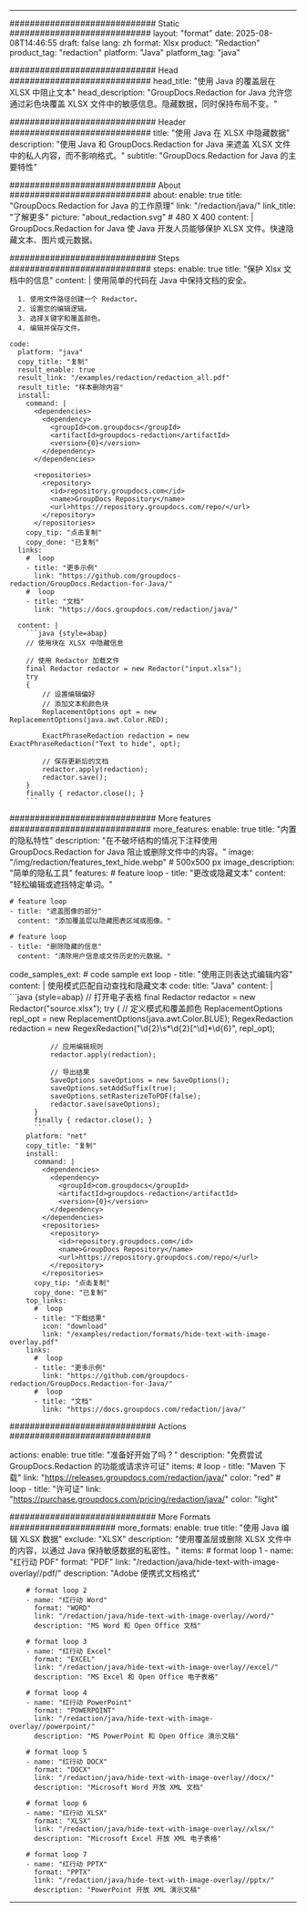 
---
############################# Static ############################
layout: "format"
date:  2025-08-08T14:46:55
draft: false
lang: zh
format: Xlsx
product: "Redaction"
product_tag: "redaction"
platform: "Java"
platform_tag: "java"

############################# Head ############################
head_title: "使用 Java 的覆盖层在 XLSX 中阻止文本"
head_description: "GroupDocs.Redaction for Java 允许您通过彩色块覆盖 XLSX 文件中的敏感信息。隐藏数据，同时保持布局不变。"

############################# Header ############################
title: "使用 Java 在 XLSX 中隐藏数据" 
description: "使用 Java 和 GroupDocs.Redaction for Java 来遮盖 XLSX 文件中的私人内容，而不影响格式。"
subtitle: "GroupDocs.Redaction for Java 的主要特性" 

############################# About ############################
about:
    enable: true
    title: "GroupDocs.Redaction for Java 的工作原理"
    link: "/redaction/java/"
    link_title: "了解更多"
    picture: "about_redaction.svg" # 480 X 400
    content: |
       GroupDocs.Redaction for Java 使 Java 开发人员能够保护 XLSX 文件。快速隐藏文本、图片或元数据。

############################# Steps ############################
steps:
    enable: true
    title: "保护 Xlsx 文档中的信息"
    content: |
      使用简单的代码在 Java 中保持文档的安全。
      
      1. 使用文件路径创建一个 Redactor。
      2. 设置您的编辑逻辑。
      3. 选择关键字和覆盖颜色。
      4. 编辑并保存文件。
   
    code:
      platform: "java"
      copy_title: "复制"
      result_enable: true
      result_link: "/examples/redaction/redaction_all.pdf"
      result_title: "样本删除内容"
      install:
        command: |
          <dependencies>
            <dependency>
              <groupId>com.groupdocs</groupId>
              <artifactId>groupdocs-redaction</artifactId>
              <version>{0}</version>
            </dependency>
          </dependencies>

          <repositories>
            <repository>
              <id>repository.groupdocs.com</id>
              <name>GroupDocs Repository</name>
              <url>https://repository.groupdocs.com/repo/</url>
            </repository>
          </repositories>
        copy_tip: "点击复制"
        copy_done: "已复制"
      links:
        #  loop
        - title: "更多示例"
          link: "https://github.com/groupdocs-redaction/GroupDocs.Redaction-for-Java/"
        #  loop
        - title: "文档"
          link: "https://docs.groupdocs.com/redaction/java/"
          
      content: |
        ```java {style=abap}
        // 使用块在 XLSX 中隐藏信息

        // 使用 Redactor 加载文件
        final Redactor redactor = new Redactor("input.xlsx");
        try
        {
            // 设置编辑偏好
            // 添加文本和颜色块
            ReplacementOptions opt = new ReplacementOptions(java.awt.Color.RED);
            
            ExactPhraseRedaction redaction = new ExactPhraseRedaction("Text to hide", opt);

            // 保存更新后的文档
            redactor.apply(redaction);
            redactor.save();
        }
        finally { redactor.close(); }
        ```            


############################# More features ############################
more_features:
  enable: true
  title: "内置的隐私特性"
  description: "在不破坏结构的情况下注释使用 GroupDocs.Redaction for Java 阻止或删除文件中的内容。"
  image: "/img/redaction/features_text_hide.webp" # 500x500 px
  image_description: "简单的隐私工具"
  features:
    # feature loop
    - title: "更改或隐藏文本"
      content: "轻松编辑或遮挡特定单词。"

    # feature loop
    - title: "遮盖图像的部分"
      content: "添加覆盖层以隐藏图表区域或图像。"

    # feature loop
    - title: "删除隐藏的信息"
      content: "清除用户信息或文件历史的元数据。"
      
  code_samples_ext:
    # code sample ext loop
    - title: "使用正则表达式编辑内容"
      content: |
        使用模式匹配自动查找和隐藏文本
      code:
        title: "Java"
        content: |
          ```java {style=abap}
          //  打开电子表格
          final Redactor redactor = new Redactor("source.xlsx");
          try
          {
              // 定义模式和覆盖颜色
              ReplacementOptions repl_opt = new ReplacementOptions(java.awt.Color.BLUE);
              RegexRedaction redaction = new RegexRedaction("\\d{2}\\s*\\d{2}[^\\d]*\\d{6}", repl_opt);
              
              // 应用编辑规则
              redactor.apply(redaction);

              // 导出结果
              SaveOptions saveOptions = new SaveOptions();
              saveOptions.setAddSuffix(true);
              saveOptions.setRasterizeToPDF(false);
              redactor.save(saveOptions);
          }
          finally { redactor.close(); }
          ```
        platform: "net"
        copy_title: "复制"
        install:
          command: |
            <dependencies>
              <dependency>
                <groupId>com.groupdocs</groupId>
                <artifactId>groupdocs-redaction</artifactId>
                <version>{0}</version>
              </dependency>
            </dependencies>
            <repositories>
              <repository>
                <id>repository.groupdocs.com</id>
                <name>GroupDocs Repository</name>
                <url>https://repository.groupdocs.com/repo/</url>
              </repository>
            </repositories>
          copy_tip: "点击复制"
          copy_done: "已复制"
        top_links:
          #  loop
          - title: "下载结果"
            icon: "download"
            link: "/examples/redaction/formats/hide-text-with-image-overlay.pdf"
        links:
          #  loop
          - title: "更多示例"
            link: "https://github.com/groupdocs-redaction/GroupDocs.Redaction-for-Java/"
          #  loop
          - title: "文档"
            link: "https://docs.groupdocs.com/redaction/java/"


############################# Actions ############################

actions:
  enable: true
  title: "准备好开始了吗？"
  description: "免费尝试 GroupDocs.Redaction 的功能或请求许可证"
  items:
    #  loop
    - title: "Maven 下载"
      link: "https://releases.groupdocs.com/redaction/java/"
      color: "red"
        #  loop
    - title: "许可证"
      link: "https://purchase.groupdocs.com/pricing/redaction/java/"
      color: "light"


############################# More Formats #####################
more_formats:
    enable: true
    title: "使用 Java 编辑 XLSX 数据"
    exclude: "XLSX"
    description: "使用覆盖层或删除 XLSX 文件中的内容，以通过 Java 保持敏感数据的私密性。"
    items: 
        # format loop 1
        - name: "红行动 PDF"
          format: "PDF"
          link: "/redaction/java/hide-text-with-image-overlay//pdf/"
          description: "Adobe 便携式文档格式"

        # format loop 2
        - name: "红行动 Word"
          format: "WORD"
          link: "/redaction/java/hide-text-with-image-overlay//word/"
          description: "MS Word 和 Open Office 文档"
          
        # format loop 3
        - name: "红行动 Excel"
          format: "EXCEL"
          link: "/redaction/java/hide-text-with-image-overlay//excel/"
          description: "MS Excel 和 Open Office 电子表格"

        # format loop 4
        - name: "红行动 PowerPoint"
          format: "POWERPOINT"
          link: "/redaction/java/hide-text-with-image-overlay//powerpoint/"
          description: "MS PowerPoint 和 Open Office 演示文稿"

        # format loop 5
        - name: "红行动 DOCX"
          format: "DOCX"
          link: "/redaction/java/hide-text-with-image-overlay//docx/"
          description: "Microsoft Word 开放 XML 文档"
          
        # format loop 6
        - name: "红行动 XLSX"
          format: "XLSX"
          link: "/redaction/java/hide-text-with-image-overlay//xlsx/"
          description: "Microsoft Excel 开放 XML 电子表格"
          
        # format loop 7
        - name: "红行动 PPTX"
          format: "PPTX"
          link: "/redaction/java/hide-text-with-image-overlay//pptx/"
          description: "PowerPoint 开放 XML 演示文稿"


---